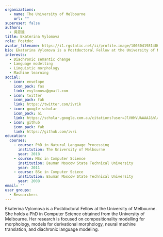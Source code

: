 ```yaml
---
organizations:
  - name: The University of Melbourne
    url: ""
superuser: false
authors:
  - 吳恩達
title: Ekaterina Vylomova
role: Postdoc
avatar_filename: https://i1.rgstatic.net/ii/profile.image/1003041981480965-1616155252870_Q512/Katerina-Vylomova.jpg
bio: Ekaterina Vylomova is a Postdoctoral Fellow at the University of Melbourne
interests:
  - Diachronic semantic change
  - Language modelling
  - Linguistic morphology
  - Machine learning
social:
  - icon: envelope
    icon_pack: fas
    link: evylomova@gmail.com
  - icon: twitter
    icon_pack: fab
    link: https://twitter.com/ivrik
  - icon: google-scholar
    icon_pack: ai
    link: https://scholar.google.com.au/citations?user=JlVHhVUAAAAJ&hl=en
  - icon: github
    icon_pack: fab
    link: https://github.com/ivri
education:
  courses:
    - course: PhD in Natural Language Processing
      institution: The University of Melbourne
      year: 2018
    - course: MSc in Computer Science
      institution: Bauman Moscow State Technical University
      year: 2011
    - course: BSc in Computer Sciece
      institution: Bauman Moscow State Technical University
      year: 2008
email: ""
user_groups:
  - Researchers
---
```

Ekaterina Vylomova is a Postdoctoral Fellow at the University of Melbourne. She holds a PhD in Computer Science obtained from the University of Melbourne. Her research is focused on compositionality modelling for morphology, models for derivational morphology, neural machine translation, and diachronic language modeling.